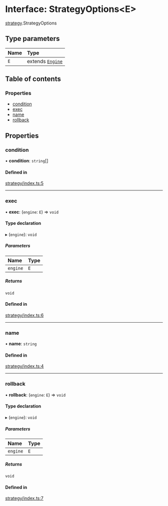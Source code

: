 # Interface: StrategyOptions<E\>

[strategy](../modules/strategy.md).StrategyOptions

## Type parameters

| Name | Type |
| :------ | :------ |
| `E` | extends [`Engine`](../classes/engine.Engine.md) |

## Table of contents

### Properties

- [condition](strategy.StrategyOptions.md#condition)
- [exec](strategy.StrategyOptions.md#exec)
- [name](strategy.StrategyOptions.md#name)
- [rollback](strategy.StrategyOptions.md#rollback)

## Properties

### condition

• **condition**: `string`[]

#### Defined in

[strategy/index.ts:5](https://github.com/Shiotsukikaedesari/vis-three/blob/f03bb58b/packages/core/strategy/index.ts#L5)

___

### exec

• **exec**: (`engine`: `E`) => `void`

#### Type declaration

▸ (`engine`): `void`

##### Parameters

| Name | Type |
| :------ | :------ |
| `engine` | `E` |

##### Returns

`void`

#### Defined in

[strategy/index.ts:6](https://github.com/Shiotsukikaedesari/vis-three/blob/f03bb58b/packages/core/strategy/index.ts#L6)

___

### name

• **name**: `string`

#### Defined in

[strategy/index.ts:4](https://github.com/Shiotsukikaedesari/vis-three/blob/f03bb58b/packages/core/strategy/index.ts#L4)

___

### rollback

• **rollback**: (`engine`: `E`) => `void`

#### Type declaration

▸ (`engine`): `void`

##### Parameters

| Name | Type |
| :------ | :------ |
| `engine` | `E` |

##### Returns

`void`

#### Defined in

[strategy/index.ts:7](https://github.com/Shiotsukikaedesari/vis-three/blob/f03bb58b/packages/core/strategy/index.ts#L7)
